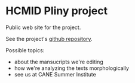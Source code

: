# HCMID Pliny project

Public web site for the project.

See the project's [github repository](https://github.com/HCMID/plinius).


Possible topics:

-  about the mansucripts we're editing
-  how we're analyzing the texts morphologically
-  see us at CANE Summer Institute